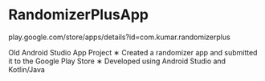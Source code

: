 # RandomizerPlusApp

play.google.com/store/apps/details?id=com.kumar.randomizerplus

Old Android Studio App Project
∗ Created a randomizer app and submitted it to the Google Play Store
∗ Developed using Android Studio and Kotlin/Java
